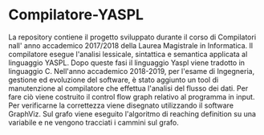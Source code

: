 # Compilatore-YASPL
La repository contiene il progetto sviluppato durante il corso di Compilatori nall' anno accademico 2017/2018 
della Laurea Magistrale in Informatica.
Il compilatore esegue l'analisi lessicale, sintattica e semantica applicata al linguaggio YASPL.
Dopo queste fasi il linguaggio Yaspl viene tradotto in linguaggio C. 
Nell'anno accademico 2018-2019, per l'esame di Ingegneria, gestione ed evoluzione del software, è stato aggiunto un tool di manutenzione 
al compilatore che effettua l'analisi del flusso dei dati. Per fare ciò viene costruito il control flow graph relativo al programma in input. Per verificarne la correttezza viene disegnato utilizzando il software GraphViz. Sul grafo viene eseguito l'algoritmo di reaching definition su una variabile e ne vengono tracciati i cammini sul grafo.
